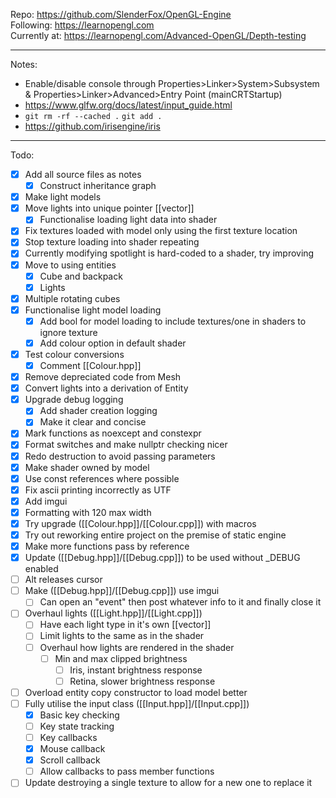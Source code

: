 Repo: https://github.com/SlenderFox/OpenGL-Engine  
Following: https://learnopengl.com  
Currently at: https://learnopengl.com/Advanced-OpenGL/Depth-testing
___
Notes:
- Enable/disable console through
	Properties>Linker>System>Subsystem & Properties>Linker>Advanced>Entry Point (mainCRTStartup)
- https://www.glfw.org/docs/latest/input_guide.html
- `git rm -rf --cached .` `git add .`
- https://github.com/irisengine/iris
___
Todo:
- [x] Add all source files as notes
	- [x] Construct inheritance graph
- [x] Make light models
- [x] Move lights into unique pointer [[vector]]
	- [x] Functionalise loading light data into shader
- [x] Fix textures loaded with model only using the first texture location
- [x] Stop texture loading into shader repeating
- [x] Currently modifying spotlight is hard-coded to a shader, try improving
- [x] Move to using entities
	- [x] Cube and backpack
	- [x] Lights
- [x] Multiple rotating cubes
- [x] Functionalise light model loading
	- [x] Add bool for model loading to include textures/one in shaders to ignore texture
	- [x] Add colour option in default shader
- [x] Test colour conversions
	- [x] Comment [[Colour.hpp]]
- [x] Remove depreciated code from Mesh
- [x] Convert lights into a derivation of Entity
- [x] Upgrade debug logging
	- [x] Add shader creation logging
	- [x] Make it clear and concise
- [x] Mark functions as noexcept and constexpr
- [x] Format switches and make nullptr checking nicer
- [x] Redo destruction to avoid passing parameters
- [x] Make shader owned by model
- [x] Use const references where possible
- [x] Fix ascii printing incorrectly as UTF
- [x] Add imgui
- [x] Formatting with 120 max width
- [x] Try upgrade ([[Colour.hpp]]/[[Colour.cpp]]) with macros
- [x] Try out reworking entire project on the premise of static engine
- [x] Make more functions pass by reference
- [x] Update ([[Debug.hpp]]/[[Debug.cpp]]) to be used without \_DEBUG enabled
- [ ] Alt releases cursor
- [ ] Make ([[Debug.hpp]]/[[Debug.cpp]]) use imgui
	- [ ] Can open an "event" then post whatever info to it and finally close it
- [ ] Overhaul lights ([[Light.hpp]]/[[Light.cpp]])
	- [ ] Have each light type in it's own [[vector]]
	- [ ] Limit lights to the same as in the shader
	- [ ] Overhaul how lights are rendered in the shader
		- [ ] Min and max clipped brightness
			- [ ] Iris, instant brightness response
			- [ ] Retina, slower brightness response
- [ ] Overload entity copy constructor to load model better
- [ ] Fully utilise the input class ([[Input.hpp]]/[[Input.cpp]])
	- [x] Basic key checking
	- [ ] Key state tracking
	- [ ] Key callbacks
	- [x] Mouse callback
	- [x] Scroll callback
	- [ ] Allow callbacks to pass member functions
- [ ] Update destroying a single texture to allow for a new one to replace it
